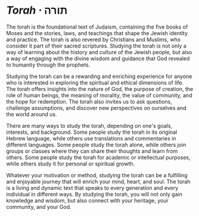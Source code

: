 # _Torah_ &sdot; תורה

The torah is the foundational text of Judaism, containing the five books of Moses and the stories, laws, and teachings that shape the Jewish identity and practice. The torah is also revered by Christians and Muslims, who consider it part of their sacred scriptures. Studying the torah is not only a way of learning about the history and culture of the Jewish people, but also a way of engaging with the divine wisdom and guidance that God revealed to humanity through the prophets.

Studying the torah can be a rewarding and enriching experience for anyone who is interested in exploring the spiritual and ethical dimensions of life. The torah offers insights into the nature of God, the purpose of creation, the role of human beings, the meaning of morality, the value of community, and the hope for redemption. The torah also invites us to ask questions, challenge assumptions, and discover new perspectives on ourselves and the world around us.

There are many ways to study the torah, depending on one's goals, interests, and background. Some people study the torah in its original Hebrew language, while others use translations and commentaries in different languages. Some people study the torah alone, while others join groups or classes where they can share their thoughts and learn from others. Some people study the torah for academic or intellectual purposes, while others study it for personal or spiritual growth.

Whatever your motivation or method, studying the torah can be a fulfilling and enjoyable journey that will enrich your mind, heart, and soul. The torah is a living and dynamic text that speaks to every generation and every individual in different ways. By studying the torah, you will not only gain knowledge and wisdom, but also connect with your heritage, your community, and your God.


